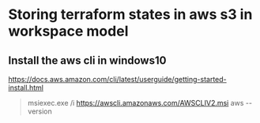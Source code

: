 # Storing terraform states in aws s3 in workspace model

## Install the aws cli in windows10 
https://docs.aws.amazon.com/cli/latest/userguide/getting-started-install.html
> msiexec.exe /i https://awscli.amazonaws.com/AWSCLIV2.msi 
> aws --version
## 
